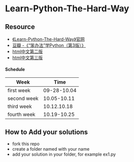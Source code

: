 # Learn-Python-The-Hard-Way

## Resource

- [《Learn-Python-The-Hard-Way》官网](http://learnpythonthehardway.org/book/)
- [豆瓣 -《“笨办法”学Python（第3版）》](http://book.douban.com/subject/26264642/)
- [html中文第二版](htmlhttp://www.2cto.com/shouce/Pythonbbf/index.html)
- [html中文第三版](http://www.jb51.net/shouce/Pythonbbf/latest/index.html)

#### Schedule

Week          | Time
------------- | -------------
first week    | 09-28-10.04
second week   | 10.05-10.11
third week    | 10.12.10.18
fourth week   | 10.19-10.25

## How to Add your solutions

- fork this repo
- create a folder named with your name
- add your solution in your folder, for example ex1.py
